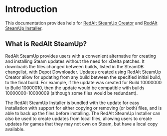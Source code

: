 # Introduction

This documentation provides help
for [RedAlt SteamUp Creator](https://github.com/Reddiepoint/RedAlt-Steam-Update-Creator)
and [RedAlt SteamUp Installer](https://github.com/Reddiepoint/RedAlt-Steam-Update-Installer).

## What is RedAlt SteamUp?

RedAlt SteamUp provides users with a convenient alternative for creating and installing Steam updates without the need
for xDelta patches. It downloads the files changed between builds, listed in the SteamDB changelist, with Depot
Downloader. Updates created using RedAlt SteamUp Creator allow for updating from any build between the specified initial
build, to the final build. For example, if the update was created for Build 10000000 to Build 10000010, then the update
would be compatible with builds 10000000-10000009 (although some files would be redundant).

The RedAlt SteamUp Installer is bundled with the update for easy installation with support for either copying or
removing (or both) files, and is able to back up the files before installing. The RedAlt SteamUp Installer can also be
used to create updates from local files, allowing users to create updates for games that they may not own on Steam, but
have a local copy available.
